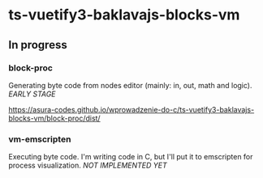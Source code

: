 # ts-vuetify3-baklavajs-blocks-vm

## In progress

### block-proc

Generating byte code from nodes editor (mainly: in, out, math and logic). *EARLY STAGE*

https://asura-codes.github.io/wprowadzenie-do-c/ts-vuetify3-baklavajs-blocks-vm/block-proc/dist/

### vm-emscripten

Executing byte code. I'm writing code in C, but I'll put it to emscripten for process visualization. *NOT IMPLEMENTED YET*